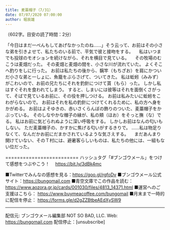 ```yaml
---
title: 麦藁帽子（7/31）
date: 07/07/2020 07:00:00
author: 堀辰雄
---
```


（602字。目安の読了時間：2分）

「今日はまだ一ぺんもしてあげなかったのね……」そう云って、お前はその小さな弟を引きよせて、私たちのいる前で、平気で彼と接吻をする。
　私はいつまでも投球のモオションを続けながら、それを横目で見ている。
　その牧場のむこうは麦畑だった。
その麦畑と麦畑の間を、小さな川が流れていた。
よくそこへ釣りをしに行った。
お前は私たちの後から、黐竿（もちざお）を肩にかついだ小さな弟と一しょに、魚籠をぶらさげて、ついてきた。
私は蚯蚓（みみず）がこわいので、お前の兄たちにそれを釣針につけて貰（もら）った。
しかし私はすぐそれを食われてしまう。
すると、しまいには彼等はそれを面倒くさがって、そばで見ているお前に、その役を押しつける。
お前は私みたいに蚯蚓をこわがらないので。
お前はそれを私の釣針につけてくれるために、私の方へ身をかがめる。
お前はよそゆきの、赤いさくらんぼの飾りのついた、麦藁帽子をかぶっている。
そのしなやかな帽子の縁が、私の頬（ほお）をそっと撫（な）でる。
私はお前に気どられぬように深い呼吸をする。
しかしお前はなんの匂いもしない。
ただ麦藁帽子の、かすかに焦げる匂いがするきりで。
……私は物足りなくて、なんだかお前にだまかされているような気さえする。
　まだあんまり開けていない、そのＴ村には、避暑客らしいものは、私たちの他には、一組もない位だった。

=========================
ハッシュタグ「#ブンゴウメール」をつけて感想をつぶやこう！　
https://bit.ly/3dBk4mc

■Twitterでみんなの感想を見る：https://goo.gl/rgfoDv
■ブンゴウメール公式サイト：https://bungomail.com
■青空文庫でこの作品を読む：https://www.aozora.gr.jp/cards/001030/files/4813_14371.html
■運営へのご支援はこちら： https://www.buymeacoffee.com/bungomail
■月末まで一時的に配信を停止： https://forms.gle/d2gZZBtbeAEdXySW9

-------
配信元: ブンゴウメール編集部
NOT SO BAD, LLC.
Web: https://bungomail.com
配信停止：[unsubscribe]

